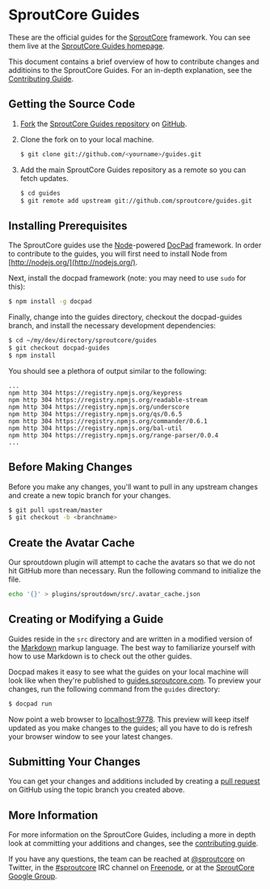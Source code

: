 SproutCore Guides
=================

These are the official guides for the [SproutCore](http://www.sproutcore.com) framework. You can see them live at the [SproutCore Guides
homepage](http://guides.sproutcore.com).

This document contains a brief overview of how to contribute changes and additioins to the SproutCore Guides. For an in-depth explanation, see the
[Contributing Guide](http://guides.sproutcore.com/contribute.html).

## Getting the Source Code

1. [Fork](https://help.github.com/articles/fork-a-repo) the [SproutCore Guides repository](https://github.com/sproutcore/guides) on [GitHub](http://github.com).

2. Clone the fork on to your local machine.
    ```bash
    $ git clone git://github.com/<yourname>/guides.git
    ```

3. Add the main SproutCore Guides repository as a remote so you can fetch updates.
    ```bash
    $ cd guides
    $ git remote add upstream git://github.com/sproutcore/guides.git
    ```

## Installing Prerequisites

The SproutCore guides use the [Node](http://nodejs.org/)-powered [DocPad](http://docpad.org/) framework. In order to contribute to the guides,
you will first need to install Node from [http://nodejs.org/](http://nodejs.org/).

Next, install the docpad framework (note: you may need to use `sudo` for this):

```bash
$ npm install -g docpad
```

Finally, change into the guides directory, checkout the docpad-guides branch, and install the necessary development dependencies:

```bash
$ cd ~/my/dev/directory/sproutcore/guides
$ git checkout docpad-guides
$ npm install
```

You should see a plethora of output similar to the following:

    ...
    npm http 304 https://registry.npmjs.org/keypress
    npm http 304 https://registry.npmjs.org/readable-stream
    npm http 304 https://registry.npmjs.org/underscore
    npm http 304 https://registry.npmjs.org/qs/0.6.5
    npm http 304 https://registry.npmjs.org/commander/0.6.1
    npm http 304 https://registry.npmjs.org/bal-util
    npm http 304 https://registry.npmjs.org/range-parser/0.0.4
    ...

## Before Making Changes

Before you make any changes, you'll want to pull in any upstream changes and create a new topic branch for your changes.

```bash
$ git pull upstream/master
$ git checkout -b <branchname>
```

## Create the Avatar Cache

Our sproutdown plugin will attempt to cache the avatars so that we do not hit GitHub more than necessary. Run the following
command to initialize the file.

```bash
echo '{}' > plugins/sproutdown/src/.avatar_cache.json
```

## Creating or Modifying a Guide

Guides reside in the `src` directory and are written in a modified version of the [Markdown](http://daringfireball.net/projects/markdown/) markup
language. The best way to familiarize yourself with how to use Markdown is to check out the other guides.

Docpad makes it easy to see what the guides on your local machine will look like when they're published to
[guides.sproutcore.com](http://guides.sproutcore.com). To preview your changes, run the following command from the `guides` directory:

```bash
$ docpad run
```

Now point a web browser to [localhost:9778](http://localhost:9778). This preview will keep itself updated as you make changes to the guides; all you have to do is refresh
your browser window to see your latest changes.

## Submitting Your Changes

You can get your changes and additions included by creating a [pull request](https://help.github.com/articles/using-pull-requests) on GitHub using the
topic branch you created above.

## More Information

For more information on the SproutCore Guides, including a more in depth look at committing your additions and changes, see the [contributing
guide](http://guides.sproutcore.com/contribute.html).

If you have any questions, the team can be reached at [@sproutcore](http://twitter.com/#!/sproutcore) on Twitter, in the
[#sproutcore](irc://irc.freenode.net/sproutcore) IRC channel on [Freenode](http://freenode.net/), or at the [SproutCore Google
Group](http://groups.google.com/group/sproutcore).
